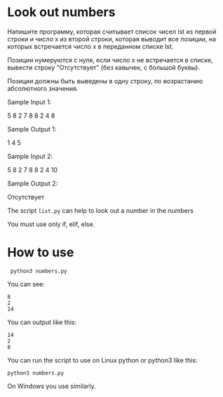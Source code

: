 # Look out numbers

Напишите программу, которая считывает список чисел lst из первой строки и число x из второй строки, которая выводит все позиции, на которых встречается число x в переданном списке lst.

Позиции нумеруются с нуля, если число x не встречается в списке, вывести строку "Отсутствует" (без кавычек, с большой буквы).

Позиции должны быть выведены в одну строку, по возрастанию абсолютного значения.

Sample Input 1:

5 8 2 7 8 8 2 4
8

Sample Output 1:

1 4 5

Sample Input 2:

5 8 2 7 8 8 2 4
10

Sample Output 2:

Отсутствует

The script ```list.py``` can help to look out a number in the numbers

You must use only if, elif, else.

# How to use

```
 python3 numbers.py
 ```
You can see:
```
8
2
14

```

You can output like this:
```
14
2
8

```
 

You can run the script to use on Linux python or python3 like this:

``` python3 numbers.py ``` 

On Windows you use similarly.